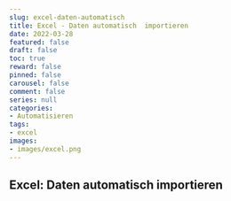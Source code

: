 ```yaml
---
slug: excel-daten-automatisch
title: Excel - Daten automatisch  importieren
date: 2022-03-28
featured: false
draft: false
toc: true
reward: false
pinned: false
carousel: false
comment: false
series: null
categories:
- Automatisieren
tags:
- excel
images:
- images/excel.png
---
```


## Excel: Daten automatisch importieren
